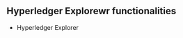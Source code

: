 
<!-- (SPDX-License-Identifier: CC-BY-4.0) -->  <!-- Ensure there is a newline before, and after, this line -->

## Hyperledger Explorewr functionalities

- Hyperledger Explorer



